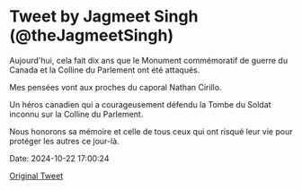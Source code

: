 # Tweet by Jagmeet Singh (@theJagmeetSingh)

Aujourd'hui, cela fait dix ans que le Monument commémoratif de guerre du Canada et la Colline du Parlement ont été attaqués.

Mes pensées vont aux proches du caporal Nathan Cirillo.

Un héros canadien qui a courageusement défendu la Tombe du Soldat inconnu sur la Colline du Parlement.

Nous honorons sa mémoire et celle de tous ceux qui ont risqué leur vie pour protéger les autres ce jour-là.

Date: 2024-10-22 17:00:24

[Original Tweet](https://x.com/theJagmeetSingh/status/1848771398057001449)
